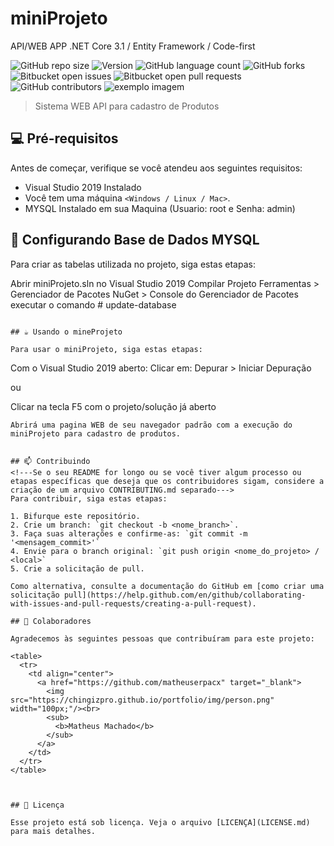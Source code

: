 # miniProjeto
API/WEB APP .NET Core 3.1 / Entity Framework / Code-first

<!---Esses são exemplos. Veja https://shields.io para outras pessoas ou para personalizar este conjunto de escudos. Você pode querer incluir dependências, status do projeto e informações de licença aqui--->

![GitHub repo size](https://img.shields.io/github/repo-size/Machado-code/weberpacx?style=for-the-badge)
![Version](https://img.shields.io/docker/v/Machado-code/weberpacx?style=for-the-badge)
![GitHub language count](https://img.shields.io/github/languages/count/Machado-code/weberpacx?style=for-the-badge)
![GitHub forks](https://img.shields.io/github/forks/Machado-code/weberpacx?style=for-the-badge)
![Bitbucket open issues](https://img.shields.io/bitbucket/issues/Machado-code/weberpacx?style=for-the-badge)
![Bitbucket open pull requests](https://img.shields.io/bitbucket/pr-raw/Machado-code/weberpacx?style=for-the-badge)
![GitHub contributors](https://img.shields.io/github/contributors/Machado-code/weberpacx?style=for-the-badge)
<img src="exemplo-image.png" alt="exemplo imagem">

> Sistema WEB API para cadastro de Produtos

## 💻 Pré-requisitos

Antes de começar, verifique se você atendeu aos seguintes requisitos:
<!---Estes são apenas requisitos de exemplo. Adicionar, duplicar ou remover conforme necessário--->
* Visual Studio 2019 Instalado
* Você tem uma máquina `<Windows / Linux / Mac>`.
* MYSQL Instalado em sua Maquina (Usuario: root e Senha: admin)

## 🚀 Configurando Base de Dados MYSQL

Para criar as tabelas utilizada no projeto, siga estas etapas:

Abrir miniProjeto.sln no Visual Studio 2019
Compilar Projeto
Ferramentas > Gerenciador de Pacotes NuGet > Console do Gerenciador de Pacotes
executar o comando # update-database
```

## ☕ Usando o mineProjeto

Para usar o miniProjeto, siga estas etapas:

```
Com o Visual Studio 2019 aberto:
Clicar em:
Depurar > Iniciar Depuração

ou

Clicar na tecla F5 com o projeto/solução já aberto

```
Abrirá uma pagina WEB de seu navegador padrão com a execução do miniProjeto para cadastro de produtos.


## 📫 Contribuindo
<!---Se o seu README for longo ou se você tiver algum processo ou etapas específicas que deseja que os contribuidores sigam, considere a criação de um arquivo CONTRIBUTING.md separado--->
Para contribuir, siga estas etapas:

1. Bifurque este repositório.
2. Crie um branch: `git checkout -b <nome_branch>`.
3. Faça suas alterações e confirme-as: `git commit -m '<mensagem_commit>'`
4. Envie para o branch original: `git push origin <nome_do_projeto> / <local>`
5. Crie a solicitação de pull.

Como alternativa, consulte a documentação do GitHub em [como criar uma solicitação pull](https://help.github.com/en/github/collaborating-with-issues-and-pull-requests/creating-a-pull-request).

## 🤝 Colaboradores

Agradecemos às seguintes pessoas que contribuíram para este projeto:

<table>
  <tr>
    <td align="center">
      <a href="https://github.com/matheuserpacx" target="_blank">
        <img src="https://chingizpro.github.io/portfolio/img/person.png" width="100px;"/><br>
        <sub>
          <b>Matheus Machado</b>
        </sub>
      </a>
    </td>
  </tr>
</table>



## 📝 Licença

Esse projeto está sob licença. Veja o arquivo [LICENÇA](LICENSE.md) para mais detalhes.
